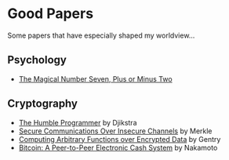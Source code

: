 # Good Papers

Some papers that have especially shaped my worldview...

## Psychology

* [The Magical Number Seven, Plus or Minus Two](http://www.psych.utoronto.ca/users/peterson/psy430s2001/Miller%20GA%20Magical%20Seven%20Psych%20Review%201955.pdf)

## Cryptography

* [The Humble Programmer](https://www.cs.utexas.edu/users/EWD/ewd03xx/EWD340.PDF) by Djikstra
* [Secure Communications Over Insecure Channels](http://www.merkle.com/1974/PuzzlesAsPublished.pdf) by Merkle
* [Computing Arbitrary Functions over Encrypted Data](https://crypto.stanford.edu/craig/easy-fhe.pdf) by Gentry
* [Bitcoin: A Peer-to-Peer Electronic Cash System](https://bitcoin.org/bitcoin.pdf) by Nakamoto